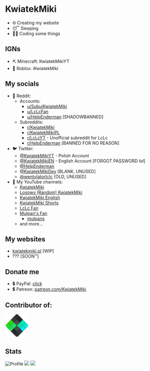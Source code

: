 # KwiatekMiki
- 🌐 Creating my website
- 😴 Sleeping
- 🧑‍💻 Coding some things

## IGNs
- ⛏️ Minecraft: KwiatekMikiYT
- 👤 Roblox: iKwiatekMiki
<!-- - 🇱🇴🇱 League of Legends (not playing): aksol -->

## My socials
- 🍊 Reddit:
  - Accounts: 
    - [u/SubujKwiatekMiki](https://reddit.com/user/SubujKwiatekMiki)
    - [u/LcLcFan](https://reddit.com/user/LcLcFan)
    - [u/HelpEnderman](https://reddit.com/user/HelpEnderman) [SHADOWBANNED]
  - Subreddits:
    - [r/KwiatekMiki](https://reddit.com/r/KwiatekMiki)
    - [r/KwiatekMikiPL](https://reddit.com/r/KwiatekMikiPL)
    - [r/LcLcYT](https://reddit.com/r/LcLcYT) - Unofficial subreddit for LcLc
    - [r/HelpEnderman](https://reddit.com/r/HelpEnderman) [BANNED FOR NO REASON]
- 🐦 Twitter:
  - [@KwiatekMikiYT](https://twitter.com/KwiatekMikiYT) - Polish Account
  - [@KwiatekMikiEN](https://twitter.com/KwiatekMikiEN) - English Account [FORGOT PASSWORD *lol*]
  - [@HelpEnderman](https://twitter.com/HelpEnderman)
  - [@KwiatekMikiDev](https://twitter.com/KwiatekMikiDev) [BLANK, UNUSED]
  - [@wentylatorlclc](https://twitter.com/wentylatorlclc) [OLD, UNUSED]
- 🔴 My YouTube channels: <br>
  - [KwiatekMiki](https://youtube.com/@KwiatekMiki)
  - [Losowy (Random) KwiatekMiki](https://youtube.com/@LosowyKwiatekMiki)
  - [KwiatekMiki English](https://youtube.com/@KwiatekMikiEN)
  - [KwiatekMiki Shorts](https://youtube.com/@KwiatekMikiShorts)
  - [LcLc Fan](https://youtube.com/@LcLcFan)
  - [Mulpan's Fan](https://youtube.com/@mulpansfan)
    - [mulpans](https://youtube.com/@mulpans)
  <!-- - iKwiatekMiki -->
  - and more...

## My websites
- [kwiatekmiki.pl](https://kwiatekmiki.pl) [WIP]
- ??? [SOON™️]

## Donate me
- 💲 PayPal: [*click*](https://www.paypal.com/donate/?hosted_button_id=CLV359ZKYMZNJ)
- 💲 Patreon: [patreon.com/KwiatekMiki](https://patreon.com/KwiatekMiki)

## Contributor of:
[<img src="https://raw.githubusercontent.com/GitJestGit/imgs/contributorimgs/SkEditorPlus.png" width=15% />](https://github.com/NotroDev/SkEditorPlus)

## Stats
![Profile ](http://github-profile-summary-cards.vercel.app/api/cards/profile-details?username=KwiatekMiki&theme=default)
![](http://github-profile-summary-cards.vercel.app/api/cards/repos-per-language?username=KwiatekMiki&theme=default) ![](http://github-profile-summary-cards.vercel.app/api/cards/stats?username=KwiatekMiki&theme=default)
<!-- ![](http://github-profile-summary-cards.vercel.app/api/cards/most-commit-language?username=KwiatekMiki&theme=default) -->
